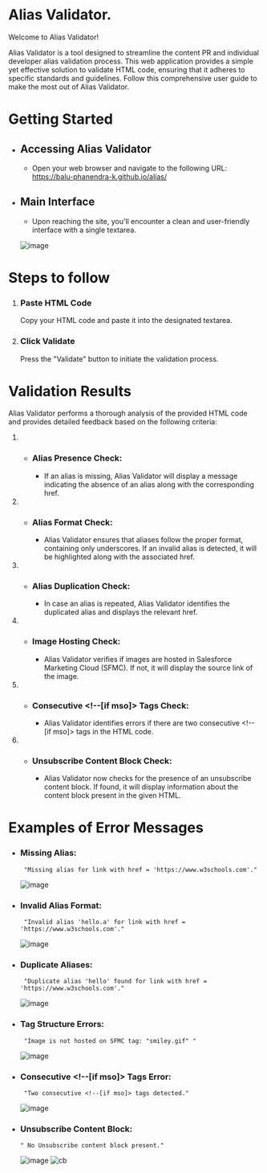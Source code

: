 # Alias Validator.
Welcome to Alias Validator!

Alias Validator is a tool designed to streamline the content PR and individual developer alias validation process. This web application provides a simple yet effective solution to validate HTML code, ensuring that it adheres to specific standards and guidelines. Follow this comprehensive user guide to make the most out of Alias Validator.
# Getting Started


  * ## Accessing Alias Validator
    * Open your web browser and navigate to the following URL: https://balu-phanendra-k.github.io/alias/ 

 * ## Main Interface
   * Upon reaching the site, you'll encounter a clean and user-friendly interface with a single textarea.
     
   ![image](https://github.com/Balu-Phanendra-K/alias/assets/144592153/eb7aebe0-1de8-4152-9ace-02082bdb67ab)

# Steps to follow

  1. ### Paste HTML Code
     Copy your HTML code and paste it into the designated textarea.

2.  ### Click Validate
    Press the "Validate" button to initiate the validation process.

# Validation Results
Alias Validator performs a thorough analysis of the provided HTML code and provides detailed feedback based on the following criteria:

 1. * ### Alias Presence Check:
       * If an alias is missing, Alias Validator will display a message indicating the absence of an alias along with the corresponding href.

2. *  ### Alias Format Check:
       * Alias Validator ensures that aliases follow the proper format, containing only underscores. If an invalid alias is detected, it will be highlighted along with the associated href.

 3. * ### Alias Duplication Check:
       * In case an alias is repeated, Alias Validator identifies the duplicated alias and displays the relevant href.

 4. * ### Image Hosting Check:
       * Alias Validator verifies if images are hosted in Salesforce Marketing Cloud (SFMC). If not, it will display the source link of the image.

5. * ###  Consecutive <!--[if mso]> Tags Check:
     * Alias Validator identifies errors if there are two consecutive <!--[if mso]> tags in the HTML code.

 6. * ### Unsubscribe Content Block Check:
      * Alias Validator now checks for the presence of an unsubscribe content block. If found, it will display information about the content block present in the given HTML.

# Examples of Error Messages

*  ###  Missing Alias:
        "Missing alias for link with href = 'https://www.w3schools.com'."
   ![image](https://github.com/Balu-Phanendra-K/alias/assets/144592153/753a12b8-07a0-46dd-9b46-ddb3a4c55e02)



*  ###  Invalid Alias Format:
        "Invalid alias 'hello.a' for link with href = 'https://www.w3schools.com'."
   ![image](https://github.com/Balu-Phanendra-K/alias/assets/144592153/79ed7297-4781-47cc-b5b4-d6f4b2fc9806)



*  ###  Duplicate Aliases:
        "Duplicate alias 'hello' found for link with href = 'https://www.w3schools.com'."
   ![image](https://github.com/Balu-Phanendra-K/alias/assets/144592153/c75b011a-d111-4f5e-b2f8-ed951819bc5e)

*  ###  Tag Structure Errors:
        "Image is not hosted on SFMC tag: "smiley.gif" "
   ![image](https://github.com/Balu-Phanendra-K/alias/assets/144592153/f9b39cc0-044a-43dc-a451-960ff8c9f3f2)


*  ###  Consecutive <!--[if mso]> Tags Error:
        "Two consecutive <!--[if mso]> tags detected."
   ![image](https://github.com/Balu-Phanendra-K/alias/assets/144592153/a415b743-a03b-449a-bd05-68bf7599a9ee)


*  ###  Unsubscribe Content Block:
       " No Unsubscribe content block present."
   ![image](https://github.com/Balu-Phanendra-K/alias/assets/144592153/30dd09c2-8f8b-4201-9a21-813db378ca9c)
   ![cb](https://github.com/Balu-Phanendra-K/alias/assets/144592153/bfafc301-7052-440b-b033-1eb85a7dbd37)




